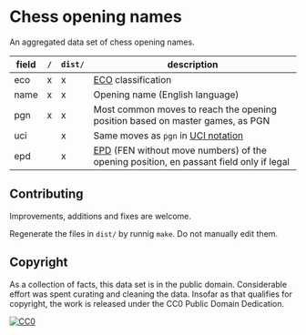 Chess opening names
===================

An aggregated data set of chess opening names.

field | `/` | `dist/` | description
--- | --- | --- | ---
eco | x | x | [ECO](https://en.wikipedia.org/wiki/Encyclopaedia_of_Chess_Openings) classification
name | x | x | Opening name (English language)
pgn | x | x| Most common moves to reach the opening position based on master games, as PGN
uci | | x | Same moves as `pgn` in [UCI notation](https://backscattering.de/chess/uci/#move)
epd | | x | [EPD](https://www.chessprogramming.org/Extended_Position_Description) (FEN without move numbers) of the opening position, en passant field only if legal

Contributing
------------

Improvements, additions and fixes are welcome.

Regenerate the files in `dist/` by runnig `make`. Do not manually edit them.

Copyright
---------

As a collection of facts, this data set is in the public domain.
Considerable effort was spent curating and cleaning the data. Insofar as that
qualifies for copyright, the work is released under the
CC0 Public Domain Dedication.

[![CC0](https://i.creativecommons.org/p/zero/1.0/88x31.png)](https://creativecommons.org/publicdomain/zero/1.0/)
